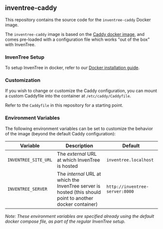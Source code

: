 ## inventree-caddy

This repository contains the source code for the `inventree-caddy` Docker image.

The `inventree-caddy` image is based on the [Caddy docker image](https://hub.docker.com/_/caddy), and comes pre-loaded with a configuration file which works "out of the box" with InvenTree.

### InvenTree Setup

To setup InvenTree in docker, refer to our [Docker installation guide](https://docs.inventree.org/en/stable/start/docker_install/). 

### Customization

If you wish to change or customize the Caddy configuration, you can mount a custom Caddyfile into the container at `/etc/caddy/Caddyfile`.

Refer to the `Caddyfile` in this repository for a starting point.

### Environment Variables

The following environment variables can be set to customize the behavior of the image (beyond the default Caddy configuration):

| Variable | Description | Default |
| -------- | ----------- | ------- |
| `INVENTREE_SITE_URL` | The *external* URL at which InvenTree is hosted | `inventree.localhost` |
| `INVENTREE_SERVER` | The *internal* URL at which the InvenTree server is hosted (this should point to another docker container) | `http://inventree-server:8000` |

*Note: These environment variables are specified already using the default docker compose file, as part of the regular InvenTree setup.*
